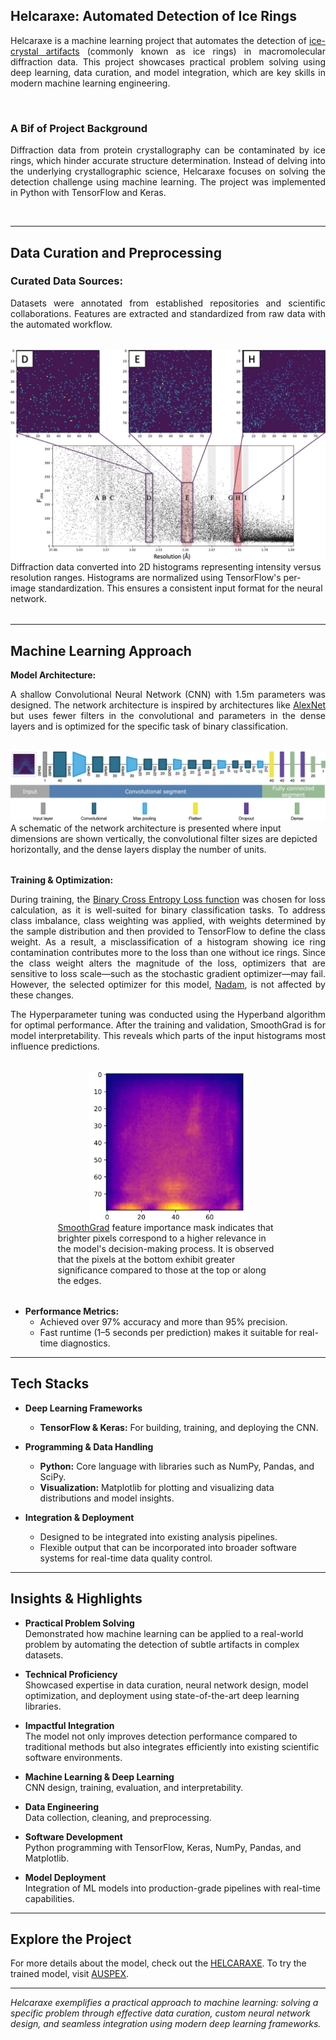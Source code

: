 ## Helcaraxe: Automated Detection of Ice Rings

<div style="text-align: justify;">
Helcaraxe is a machine learning project that automates the detection of <a class="inline-link" href="https://journals.iucr.org/d/issues/2021/04/00/tz5104/index.html">ice-crystal artifacts</a> (commonly known as ice rings) in macromolecular diffraction data. This project showcases practical problem solving using deep learning, data curation, and model integration, which are key skills in modern machine learning engineering.
</div>

&nbsp;

### A Bif of Project Background

<div style="text-align: justify;">
Diffraction data from protein crystallography can be contaminated by ice rings, which hinder accurate structure determination. Instead of delving into the underlying crystallographic science, Helcaraxe focuses on solving the detection challenge using machine learning. The project was implemented in Python with TensorFlow and Keras.
</div>

&nbsp;

---

## Data Curation and Preprocessing

### Curated Data Sources:

<div style="text-align: justify;">
Datasets were annotated from established repositories and scientific collaborations. Features are extracted and standardized from raw data with the automated workflow.
 </div>

<div style="display: flex; justify-content: center; gap: 20px; margin: 2rem 0;">
  <figure style="margin: 0; width: 100%;">
      <img src="../images/helcaraxe_data_curation.jpg?raw=true" alt="" style="width: 100%; height: auto; object-fit: cover;">
    <figcaption style="width: 100%;">
      Diffraction data converted into 2D histograms representing intensity versus resolution ranges. Histograms are normalized using TensorFlow's per-image standardization. This ensures a consistent input format for the neural network.
    </figcaption>
  </figure>
</div>

---

## Machine Learning Approach

**Model Architecture:**

<div style="text-align: justify;">
  A shallow Convolutional Neural Network (CNN) with 1.5m parameters was designed. The network architecture is inspired by
architectures like <a class="inline-link" href="https://papers.nips.cc/paper_files/paper/2012/hash/c399862d3b9d6b76c8436e924a68c45b-Abstract.html">AlexNet</a> but uses fewer filters in the convolutional and parameters in the dense layers and is optimized for the specific task of binary classification.
</div>

<div style="display: flex; justify-content: center; gap: 20px; margin: 2rem 0;">
  <figure style="margin: 0; width: 100%;">
      <img src="../images/helcaraxe_cnn.JPG?raw=true" alt="" style="width: 100%; height: auto; object-fit: cover;">
    <figcaption style="width: 100%;">
      A schematic of the network architecture is presented where input dimensions are shown vertically, the convolutional filter sizes are depicted horizontally, and the dense layers display the number of units.
    </figcaption>
  </figure>
</div>

**Training & Optimization:**

<div style="text-align: justify;">
<p>
During training, the <a class="inline-link" href="https://arxiv.org/abs/1805.07836">Binary Cross Entropy Loss function</a> was chosen for loss calculation, as it is well-suited for binary classification tasks. To address class imbalance, class weighting was applied, with weights determined by the sample distribution and then provided to TensorFlow to define the class weight. As a result, a misclassification of a histogram showing ice ring contamination contributes more to the loss than one without ice rings. Since the class weight alters the magnitude of the loss, optimizers that are sensitive to loss scale—such as the stochastic gradient optimizer—may fail. However, the selected optimizer for this model, <a class="inline-link" href="https://keras.io/api/optimizers/Nadam/">Nadam</a>, is not affected by these changes. 
</p>
<p>
The Hyperparameter tuning was conducted using the Hyperband algorithm for optimal performance. After the training and validation, SmoothGrad is for model interpretability. This reveals which parts of the input histograms most influence predictions.
</p>
</div>

<div style="display: flex; justify-content: center; gap: 20px; margin: 2rem 0;">
  <figure style="margin: 0; width: 100%; display: flex; flex-direction: column; align-items: center;">
      <img src="../images/helcaraxe_smoothgrad.jpg?raw=true" alt="" style="width: 50%; height: auto; object-fit: cover;">
    <figcaption style="width: 70%;">
      <a class="inline-link" href="https://arxiv.org/abs/1706.03825">SmoothGrad</a> feature importance mask indicates that brighter pixels correspond to a higher relevance in the model's decision-making process. It is observed that the pixels at the bottom exhibit greater significance compared to those at the top or along the edges.
    </figcaption>
  </figure>
</div>

- **Performance Metrics:**
  - Achieved over 97% accuracy and more than 95% precision.
  - Fast runtime (1–5 seconds per prediction) makes it suitable for real-time diagnostics.

---

## Tech Stacks

- **Deep Learning Frameworks**
  - **TensorFlow & Keras:** For building, training, and deploying the CNN.
- **Programming & Data Handling**

  - **Python:** Core language with libraries such as NumPy, Pandas, and SciPy.
  - **Visualization:** Matplotlib for plotting and visualizing data distributions and model insights.

- **Integration & Deployment**
  - Designed to be integrated into existing analysis pipelines.
  - Flexible output that can be incorporated into broader software systems for real-time data quality control.

---

## Insights & Highlights

- **Practical Problem Solving**  
  Demonstrated how machine learning can be applied to a real-world problem by automating the detection of subtle artifacts in complex datasets.

- **Technical Proficiency**  
  Showcased expertise in data curation, neural network design, model optimization, and deployment using state-of-the-art deep learning libraries.

- **Impactful Integration**  
  The model not only improves detection performance compared to traditional methods but also integrates efficiently into existing scientific software environments.

- **Machine Learning & Deep Learning**  
  CNN design, training, evaluation, and interpretability.

- **Data Engineering**  
  Data collection, cleaning, and preprocessing.

- **Software Development**  
  Python programming with TensorFlow, Keras, NumPy, Pandas, and Matplotlib.

- **Model Deployment**  
  Integration of ML models into production-grade pipelines with real-time capabilities.

---

## Explore the Project

For more details about the model, check out the <a class="inline-link" href="https://github.com/YunyunGao/helcaraxe.git">HELCARAXE</a>. To try the trained model, visit <a class="inline-link" href="https://github.com/YunyunGao/AUSPEX.git">AUSPEX</a>.

---

_Helcaraxe exemplifies a practical approach to machine learning: solving a specific problem through effective data curation, custom neural network design, and seamless integration using modern deep learning frameworks._
